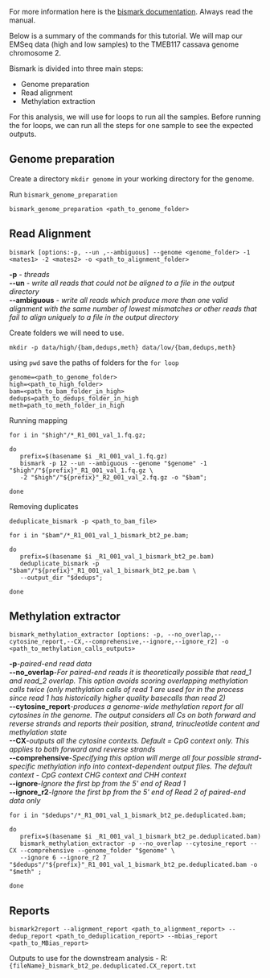 For more information here is the [bismark documentation](https://github.com/FelixKrueger/Bismark/tree/master/docs/bismark). Always read the manual. 

Below is a summary of the commands for this tutorial. We will map our EMSeq data (high and low samples) to the TMEB117 cassava genome chromosome 2.

Bismark is divided into three main steps:

- Genome preparation
- Read alignment
- Methylation extraction

For this analysis, we will use for loops to run all the samples. Before running the for loops, we can run all the steps for one sample to see the expected outputs.

## Genome preparation 

Create a directory `mkdir genome` in your working directory for the genome. 

Run `bismark_genome_preparation`

`bismark_genome_preparation <path_to_genome_folder> `

## Read Alignment 

`bismark [options:-p, --un ,--ambiguous] --genome <genome_folder> -1 <mates1> -2 <mates2> -o <path_to_alignment_folder>`

**-p** - _threads_  
**--un** - _write all reads that could not be aligned to a file in the output directory_   
**--ambiguous** - _write all reads which produce more than one valid alignment with the same number of lowest mismatches or other reads that fail to align uniquely to a file in the output directory_  

Create folders we will need to use. 

`mkdir -p data/high/{bam,dedups,meth} data/low/{bam,dedups,meth}`

using `pwd` save the paths of folders for the ```for loop```

`genome=<path_to_genome_folder>`  
`high=<path_to_high_folder>`  
`bam=<path_to_bam_folder_in_high>`  
`dedups=path_to_dedups_folder_in_high`  
`meth=path_to_meth_folder_in_high`  

Running mapping 

```
for i in "$high"/*_R1_001_val_1.fq.gz;

do
   prefix=$(basename $i _R1_001_val_1.fq.gz)
   bismark -p 12 --un --ambiguous --genome "$genome" -1 "$high"/"${prefix}"_R1_001_val_1.fq.gz \
   -2 "$high"/"${prefix}"_R2_001_val_2.fq.gz -o "$bam";

done
```

Removing duplicates

`deduplicate_bismark -p <path_to_bam_file>`

```
for i in "$bam"/*_R1_001_val_1_bismark_bt2_pe.bam;

do
   prefix=$(basename $i _R1_001_val_1_bismark_bt2_pe.bam)
   deduplicate_bismark -p "$bam"/"${prefix}"_R1_001_val_1_bismark_bt2_pe.bam \
   --output_dir "$dedups";

done
```

## Methylation extractor 

`bismark_methylation_extractor [options: -p, --no_overlap,--cytosine_report,--CX,--comprehensive,--ignore,--ignore_r2] -o <path_to_methylation_calls_outputs>`  

**-p**-_paired-end read data_  
**--no_overlap**-_For paired-end reads it is theoretically possible that read_1 and read_2 overlap. This option avoids scoring overlapping methylation calls twice (only methylation calls of read 1 are used for in the process since read 1 has historically higher quality basecalls than read 2)_  
**--cytosine_report**-_produces a genome-wide methylation report for all cytosines in the genome. The output considers all Cs on both forward and reverse strands and reports their position, strand, trinucleotide content and methylation state_  
**--CX**-_outputs all the cytosine contexts. Default = CpG context only. This applies to both forward and reverse strands_  
**--comprehensive**-_Specifying this option will merge all four possible strand-specific methylation info into context-dependent output files. The default context - CpG context CHG context and CHH context_  
**--ignore**-_Ignore the first <int> bp from the 5' end of Read 1_  
**--ignore_r2**-_Ignore the first <int> bp from the 5' end of Read 2 of paired-end data only_  


```
for i in "$dedups"/*_R1_001_val_1_bismark_bt2_pe.deduplicated.bam;

do
   prefix=$(basename $i _R1_001_val_1_bismark_bt2_pe.deduplicated.bam)
   bismark_methylation_extractor -p --no_overlap --cytosine_report --CX --comprehensive --genome_folder "$genome" \
   --ignore 6 --ignore_r2 7 "$dedups"/"${prefix}"_R1_001_val_1_bismark_bt2_pe.deduplicated.bam -o "$meth" ;

done
```

## Reports 

`bismark2report --alignment_report <path_to_alignment_report> --dedup_report <path_to_deduplication_report> --mbias_report <path_to_MBias_report>`


Outputs to use for the downstream analysis - R:
`{fileName}_bismark_bt2_pe.deduplicated.CX_report.txt`










